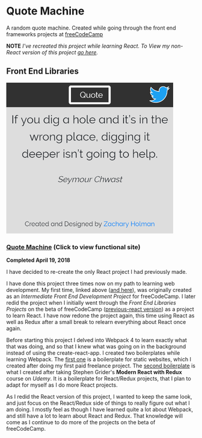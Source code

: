 # Quote Machine

A random quote machine. Created while going through the front end frameworks projects at [freeCodeCamp](https://freeCodeCamp.org)

**NOTE** *I've recreated this project while learning React. To View my non-React version of this project [go here](https://github.com/Squibs/quote-machine/tree/before-react).*

## Front End Libraries

<img src="./screenshot-quote-machine.png" target="_blank" alt="Screenshot of my quote machine react project." width="auto" height="400" />

### [Quote Machine](https://squibs.github.io/quote-machine/) (Click to view functional site)

**Completed April 19, 2018**

I have decided to re-create the only React project I had previously made.

I have done this project three times now on my path to learning web development. My first time, linked above ([and here](https://github.com/Squibs/quote-machine/tree/before-react)), was originally created as an *Intermediate Front End Development Project* for freeCodeCamp. I later redid the project when I initially went through the *Front End Libraries Projects* on the beta of freeCodeCamp ([previous-react version](https://github.com/Squibs/quote-machine/tree/previous-react)) as a project to learn React. I have now redone the project again, this time using React as well as Redux after a small break to relearn everything about React once again.

Before starting this project I delved into Webpack 4 to learn exactly what that was doing, and so that I knew what was going on in the background instead of using the create-react-app. I created two boilerplates while learning Webpack. The [first one](https://github.com/Squibs/static-site-boilerplate) is a boilerplate for static websites, which I created after doing my first paid freelance project. The [second boilerplate](https://github.com/Squibs/react-redux-boilerplate) is what I created after taking Stephen Grider's **Modern React with Redux** course on *Udemy*. It is a boilerplate for React/Redux projects, that I plan to adapt for myself as I do more React projects.

As I redid the React version of this project, I wanted to keep the same look, and just focus on the React/Redux side of things to really figure out what I am doing. I mostly feel as though I have learned quite a lot about Webpack, and still have a lot to learn about React and Redux. That knowledge will come as I continue to do more of the projects on the beta of freeCodeCamp.
